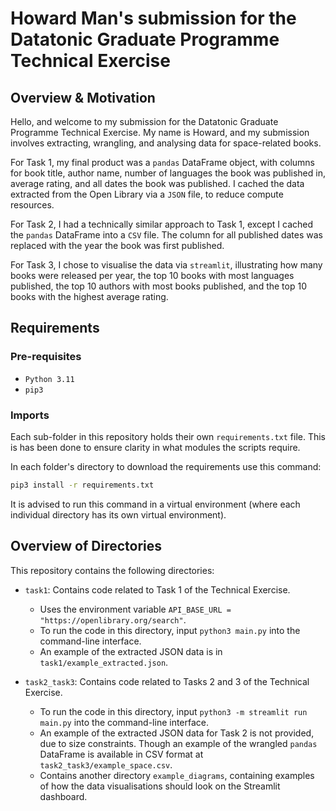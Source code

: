 # Howard Man's submission for the Datatonic Graduate Programme Technical Exercise

## Overview & Motivation
Hello, and welcome to my submission for the Datatonic Graduate Programme Technical Exercise. My name is Howard, and my submission involves extracting, wrangling, and analysing data for space-related books.

For Task 1, my final product was a `pandas` DataFrame object, with columns for book title, author name, number of languages the book was published in, average rating, and all dates the book was published. I cached the data extracted from the Open Library via a `JSON` file, to reduce compute resources.

For Task 2, I had a technically similar approach to Task 1, except I cached the `pandas` DataFrame into a `CSV` file. The column for all published dates was replaced with the year the book was first published.

For Task 3, I chose to visualise the data via `streamlit`, illustrating how many books were released per year, the top 10 books with most languages published, the top 10 authors with most books published, and the top 10 books with the highest average rating.

## Requirements

### Pre-requisites

- ```Python 3.11```
- `pip3`

### Imports
Each sub-folder in this repository holds their own `requirements.txt` file. This is has been done to ensure clarity in what modules the scripts require.

In each folder's directory to download the requirements use this command:

```sh
pip3 install -r requirements.txt
  ```

It is advised to run this command in a virtual environment (where each individual directory has its own virtual environment).

## Overview of Directories

This repository contains the following directories:

- `task1`: Contains code related to Task 1 of the Technical Exercise.
    - Uses the environment variable `API_BASE_URL = "https://openlibrary.org/search"`.
    - To run the code in this directory, input `python3 main.py` into the command-line interface.
    - An example of the extracted JSON data is in `task1/example_extracted.json`.

- `task2_task3`: Contains code related to Tasks 2 and 3 of the Technical Exercise.
    - To run the code in this directory, input `python3 -m streamlit run main.py` into the command-line interface.
    - An example of the extracted JSON data for Task 2 is not provided, due to size constraints. Though an example of the wrangled `pandas` DataFrame is available in CSV format at `task2_task3/example_space.csv`.
    - Contains another directory `example_diagrams`, containing examples of how the data visualisations should look on the Streamlit dashboard.
